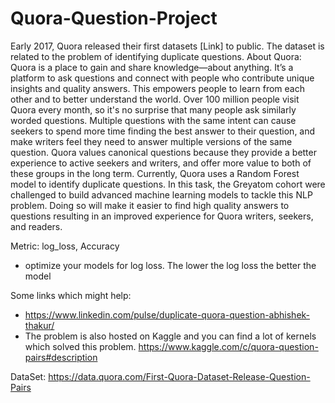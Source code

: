 # Quora-Question-Project
Early 2017, Quora released their first datasets [Link] to public. The dataset is related to the
problem of identifying duplicate questions.
About Quora:
Quora is a place to gain and share knowledge—about anything. It’s a platform to ask questions
and connect with people who contribute unique insights and quality answers. This empowers
people to learn from each other and to better understand the world.
Over 100 million people visit Quora every month, so it's no surprise that many people ask
similarly worded questions. Multiple questions with the same intent can cause seekers to
spend more time finding the best answer to their question, and make writers feel they need to
answer multiple versions of the same question. Quora values canonical questions because
they provide a better experience to active seekers and writers, and offer more value to both of
these groups in the long term.
Currently, Quora uses a Random Forest model to identify duplicate questions.
In this task, the Greyatom cohort were challenged to build advanced machine learning models
to tackle this NLP problem. Doing so will make it easier to find high quality answers to
questions resulting in an improved experience for Quora writers, seekers, and readers.

Metric: ​log_loss, Accuracy
- optimize your models for log loss. The lower the log loss the better the model

Some links which might help:
- https://www.linkedin.com/pulse/duplicate-quora-question-abhishek-thakur/
- The problem is also hosted on Kaggle and you can find a lot of kernels which solved
this problem. https://www.kaggle.com/c/quora-question-pairs#description

DataSet: https://data.quora.com/First-Quora-Dataset-Release-Question-Pairs
